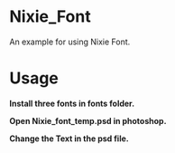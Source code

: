 # Nixie_Font
An example for using Nixie Font.
# Usage
__Install three fonts in fonts folder.__

__Open Nixie_font_temp.psd in photoshop.__

__Change the Text in the psd file.__
